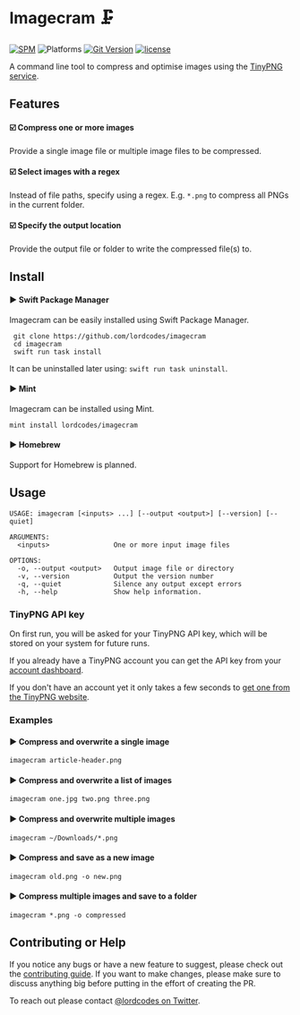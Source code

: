 # Imagecram 🗜

[![SPM](https://img.shields.io/badge/spm-compatible-brightgreen.svg)](https://swift.org/package-manager)
![Platforms](https://img.shields.io/badge/Platforms-macOS-blue.svg)
[![Git Version](https://img.shields.io/github/release/lordcodes/imagecram.svg)](https://github.com/lordcodes/imagecram/releases)
[![license](https://img.shields.io/github/license/lordcodes/imagecram.svg)](https://github.com/lordcodes/imagecram/blob/master/LICENSE)

A command line tool to compress and optimise images using the [TinyPNG service](https://tinypng.com).

## Features

#### ☑️ Compress one or more images

Provide a single image file or multiple image files to be compressed.

#### ☑️ Select images with a regex

Instead of file paths, specify using a regex. E.g. `*.png` to compress all PNGs in the current folder.

#### ☑️ Specify the output location

Provide the output file or folder to write the compressed file(s) to.

## Install

#### ▶︎ Swift Package Manager

Imagecram can be easily installed using Swift Package Manager.

```terminal
 git clone https://github.com/lordcodes/imagecram
 cd imagecram
 swift run task install
```

It can be uninstalled later using: `swift run task uninstall`.

#### ▶︎ Mint

Imagecram can be installed using Mint.

```terminal
mint install lordcodes/imagecram
```

#### ▶︎ Homebrew

Support for Homebrew is planned.

## Usage

```terminal
USAGE: imagecram [<inputs> ...] [--output <output>] [--version] [--quiet]

ARGUMENTS:
  <inputs>                One or more input image files 

OPTIONS:
  -o, --output <output>   Output image file or directory 
  -v, --version           Output the version number 
  -q, --quiet             Silence any output except errors 
  -h, --help              Show help information.
```

### TinyPNG API key

On first run, you will be asked for your TinyPNG API key, which will be stored on your system for future runs.

If you already have a TinyPNG account you can get the API key from your [account dashboard](https://tinypng.com/dashboard/api).

If you don't have an account yet it only takes a few seconds to [get one from the TinyPNG website](https://tinypng.com/developers).

### Examples

#### ▶︎ Compress and overwrite a single image

```
imagecram article-header.png
```

#### ▶︎ Compress and overwrite a list of images

```
imagecram one.jpg two.png three.png
```

#### ▶︎ Compress and overwrite multiple images

```
imagecram ~/Downloads/*.png
```

#### ▶︎ Compress and save as a new image

```
imagecram old.png -o new.png
```

#### ▶︎ Compress multiple images and save to a folder

```
imagecram *.png -o compressed
```

## Contributing or Help

If you notice any bugs or have a new feature to suggest, please check out the [contributing guide](https://github.com/lordcodes/imagecram/blob/master/CONTRIBUTING.md). If you want to make changes, please make sure to discuss anything big before putting in the effort of creating the PR.

To reach out please contact [@lordcodes on Twitter](https://twitter.com/lordcodes).
